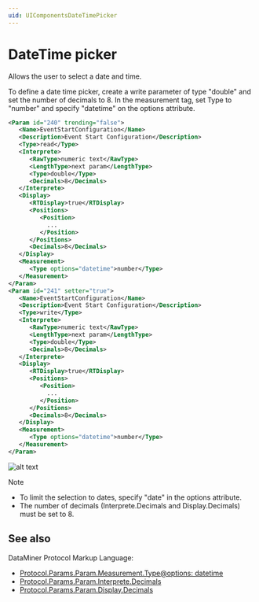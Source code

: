```yaml
---
uid: UIComponentsDateTimePicker
---
```


# DateTime picker

Allows the user to select a date and time.

To define a date time picker, create a write parameter of type "double" and set the number of decimals to 8. In the measurement tag, set Type to "number" and specify "datetime" on the options attribute.

```xml
<Param id="240" trending="false">
   <Name>EventStartConfiguration</Name>
   <Description>Event Start Configuration</Description>
   <Type>read</Type>
   <Interprete>
      <RawType>numeric text</RawType>
      <LengthType>next param</LengthType>
      <Type>double</Type>
      <Decimals>8</Decimals>
   </Interprete>
   <Display>
      <RTDisplay>true</RTDisplay>
      <Positions>
         <Position>
           ...
         </Position>
      </Positions>
      <Decimals>8</Decimals>
   </Display>
   <Measurement>
      <Type options="datetime">number</Type>
   </Measurement>
</Param>
<Param id="241" setter="true">
   <Name>EventStartConfiguration</Name>
   <Description>Event Start Configuration</Description>
   <Type>write</Type>
   <Interprete>
      <RawType>numeric text</RawType>
      <LengthType>next param</LengthType>
      <Type>double</Type>
      <Decimals>8</Decimals>
   </Interprete>
   <Display>
      <RTDisplay>true</RTDisplay>
      <Positions>
         <Position>
           ...
         </Position>
      </Positions>
      <Decimals>8</Decimals>
   </Display>
   <Measurement>
      <Type options="datetime">number</Type>
   </Measurement>
</Param>
```

![alt text](../../images/uidatetimepicker.png "DataMiner Cube Date Time Picker UI Component")

> [!NOTE]
>
> - To limit the selection to dates, specify "date" in the options attribute.
> - The number of decimals (Interprete.Decimals and Display.Decimals) must be set to 8.

## See also

DataMiner Protocol Markup Language:

- [Protocol.Params.Param.Measurement.Type@options: datetime](xref:MeasurementTypeOptionsOverview#options-for-measurement-type-number)
- [Protocol.Params.Param.Interprete.Decimals](xref:Protocol.Params.Param.Interprete.Decimals)
- [Protocol.Params.Param.Display.Decimals](xref:Protocol.Params.Param.Display.Decimals)
